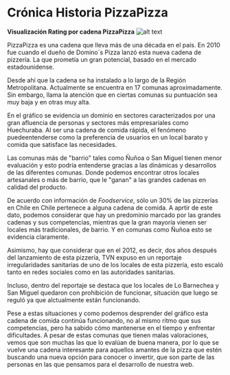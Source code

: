 # Crónica Historia PizzaPizza

**Visualización Rating por cadena PizzaPizza**
![alt text](Visualización_02.jpg)

PizzaPizza es una cadena que lleva más de una década en el país. En 2010 fue cuando el dueño de Domino´s Pizza lanzó esta nueva cadena de pizzería. La que prometía un gran potencial, basado en el mercado estadounidense.

Desde ahí que la cadena se ha instalado a lo largo de la Región Metropolitana. Actualmente se encuentra en 17 comunas aproximadamente. Sin embargo, llama la atención que en ciertas comunas su puntuación sea muy baja y en otras muy alta. 

En el gráfico se evidencia un dominio en sectores caracterizados por una gran afluencia de personas y sectores más empresariales como Huechuraba. Al ser una cadena de comida rápida, el fenómeno puedeentenderse como la preferencia de usuarios en un local barato y comida que satisface las necesidades.

Las comunas más de "barrio" tales como Ñuñoa o San Miguel tienen menor evaluación y esto podría entenderse gracias a las dinámicas y desarrollos de las diferentes comunas. Donde podemos encontrar otros locales artesanales o más de barrio, que le "ganan" a las grandes cadenas en calidad del producto. 

De acuerdo con información de *Foodservice*, sólo un 30% de las pizzerías en Chile en Chile pertenece a alguna cadena de comida. A aprtir de este dato, podemos considerar que hay un predominio marcado por las grandes cadenas y sus competencias, mientras que la gran mayoría vienen ser locales más tradicionales, de barrio. Y en comunas como Ñuñoa esto se evidencia claramente.

Asimismo, hay que considerar que en el 2012, es decir, dos años después del lanzamiento de esta pizzería, TVN expuso en un reportaje irregularidades sanitarias de uno de los locales de esta pizzería, esto escaló tanto en redes sociales como en las autoridades sanitarias. 

Incluso, dentro del reportaje se destaca que los locales de Lo Barnechea y San Miguel quedaron con prohibición de funcionar, situación que luego se reguló ya que alctualmente están funcionando. 

Pese a estas situaciones y como podemos desprender del gráfico esta cadena de comida continúa funcionando, no al mismo ritmo que sus competencias, pero ha sabido cómo mantenerse en el tiempo y enfrentar dificultades. A pesar de estas comunas que tienen malas valoraciones, vemos que son muchas las que lo evalúan de buena manera, por lo que se vuelve una cadena interesante para aquellos amantes de la pizza que estén buscando una nueva opción para conocer o invertir, que son parte de las personas en las que pensamos para el desarrollo de nuestra web. 